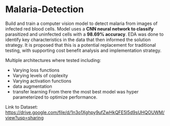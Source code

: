 # Malaria-Detection
Build and train a computer vision model to detect malaria from images of infected red blood cells. Model uses a **CNN neural network to classify** parasitized and uninfected cells with a **98.69% accuracy**. EDA was done to identify key characteristics in the data that then informed the solution strategy. It is proposed that this is a potential replacement for traditional testing, with supporting cost benefit analysis and implementation strategy. 

Multiple architectures where tested including:
* Varying loss functions
* Varying levels of coplexity
* Varying activation functions
* data augmentation
* transfer learning 
From there the most best model was hyper parameterized to optimize performance.

Link to Dataset:
https://drive.google.com/file/d/1n3o1Xghpy9ufZwHkQFE5l5d9sUHQOUWM/view?usp=sharing
